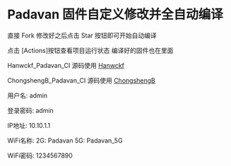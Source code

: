 # Padavan 固件自定义修改并全自动编译

直接 Fork 修改好之后点击 Star 按钮即可开始自动编译 

点击 [Actions]按钮查看项目运行状态 编译好的固件也在里面 

Hanwckf_Padavan_CI 源码使用 [Hanwckf](https://github.com/hanwckf/rt-n56u.git)

ChongshengB_Padavan_CI 源码使用 [ChongshengB](https://github.com/chongshengB/rt-n56u.git) 

用户名: admin

登录密码: admin

IP地址: 10.10.1.1

WiFi名称: 2G: Padavan 5G: Padavan_5G

WiFi密码: 1234567890


